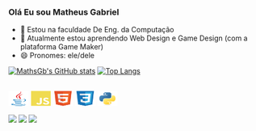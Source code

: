 ### Olá Eu sou Matheus Gabriel

- 🔭 Estou na faculdade De Eng. da Computação
- 🌱 Atualmente estou aprendendo Web Design e Game Design (com a plataforma Game Maker)
- 😄 Pronomes: ele/dele

[![MathsGb's GitHub stats](https://github-readme-stats.vercel.app/api?username=MathsGb&theme=bear&hide=prs,contribs)](https://github.com/MathsGb/github-readme-stats)
[![Top Langs](https://github-readme-stats.vercel.app/api/top-langs/?username=MathsGb&layout=compact&theme=bear&size_weight=0.1&count_weight=1)](https://github.com/MathsGb/github-readme-stats)

<div style="display: inline_block"><br>
  <img align="center" alt="Matheus-Java" height="30" width="40" src="https://raw.githubusercontent.com/devicons/devicon/master/icons/java/java-original.svg">
  <img align="center" alt="Matheus-Js" height="30" width="40" src="https://raw.githubusercontent.com/devicons/devicon/master/icons/javascript/javascript-plain.svg">
  <img align="center" alt="Matheus-HTML" height="30" width="40" src="https://raw.githubusercontent.com/devicons/devicon/master/icons/html5/html5-original.svg">
  <img align="center" alt="Matheus-CSS" height="30" width="40" src="https://raw.githubusercontent.com/devicons/devicon/master/icons/css3/css3-original.svg">
  <img align="center" alt="Matheus-Python" height="30" width="40" src="https://raw.githubusercontent.com/devicons/devicon/master/icons/python/python-original.svg">
</div>
<div style="display: inline_block"><br>
  <a href="https://www.instagram.com/matheusgbw/"  target="_blank"><img src="https://img.shields.io/badge/-Instagram-%23E4405F?style=for-the-badge&logo=instagram&logoColor=white" target="_blank"></a> 
  <a href="mailto:matheus.g.v.nova2002@gmail.com"><img src="https://img.shields.io/badge/-Gmail-%23333?style=for-the-badge&logo=gmail&logoColor=white" target="_blank"></a>
  <a href="https://www.linkedin.com/in/matheus-gabriel-081b6626b/" target="_blank"><img src="https://img.shields.io/badge/-LinkedIn-%230077B5?style=for-the-badge&logo=linkedin&logoColor=white" target="_blank"></a> 
</div>
